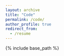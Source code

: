 ```yaml
---
layout: archive
title: "Code"
permalink: /code/
author_profile: true
redirect_from:
  - /resume
---
```


{% include base_path %}

